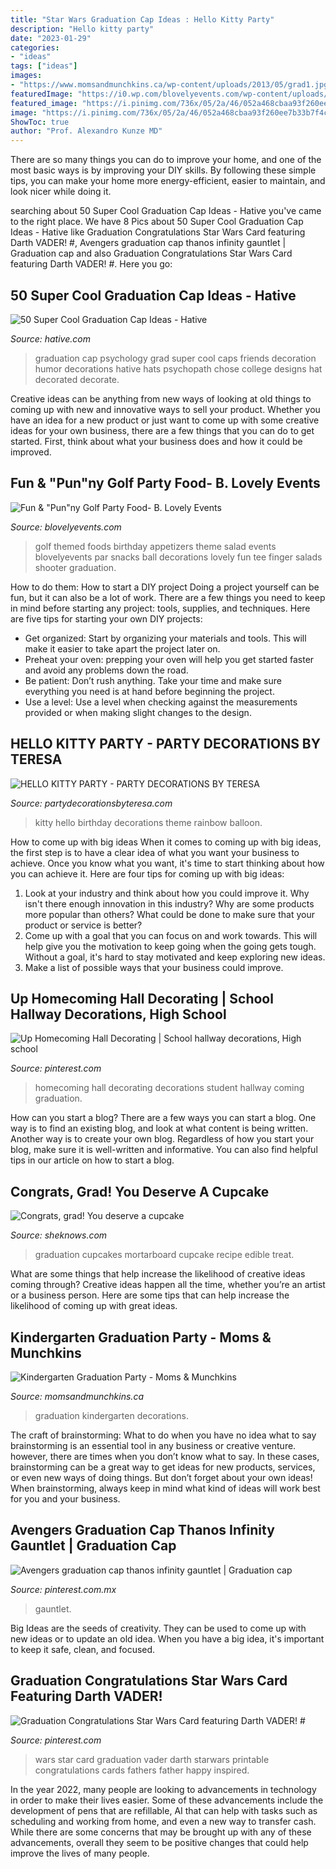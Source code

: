 ```yaml
---
title: "Star Wars Graduation Cap Ideas : Hello Kitty Party"
description: "Hello kitty party"
date: "2023-01-29"
categories:
- "ideas"
tags: ["ideas"]
images:
- "https://www.momsandmunchkins.ca/wp-content/uploads/2013/05/grad1.jpg"
featuredImage: "https://i0.wp.com/blovelyevents.com/wp-content/uploads/2013/04/golf-party-salad-shooters.jpg?fit=650%2C975"
featured_image: "https://i.pinimg.com/736x/05/2a/46/052a468cbaa93f260ee7b33b7f4ca856.jpg"
image: "https://i.pinimg.com/736x/05/2a/46/052a468cbaa93f260ee7b33b7f4ca856.jpg"
ShowToc: true
author: "Prof. Alexandro Kunze MD"
---
```



There are so many things you can do to improve your home, and one of the most basic ways is by improving your DIY skills. By following these simple tips, you can make your home more energy-efficient, easier to maintain, and look nicer while doing it.

	

		
searching about 50 Super Cool Graduation Cap Ideas - Hative you've came to the right place. We have 8 Pics about 50 Super Cool Graduation Cap Ideas - Hative like Graduation Congratulations Star Wars Card featuring Darth VADER! #, Avengers graduation cap thanos infinity gauntlet | Graduation cap and also Graduation Congratulations Star Wars Card featuring Darth VADER! #. Here you go:
		
    
## 50 Super Cool Graduation Cap Ideas - Hative

<img loading=lazy src="https://hative.com/wp-content/uploads/2016/04/graduation-caps/27-super-cool-graduation-cap-ideas.jpg" onerror="this.onerror=null;this.src='https://tse1.mm.bing.net/th?id=OIP.j5enCnBxi5g4WO25kPgo2QHaKE&amp;pid=15.1';" alt="50 Super Cool Graduation Cap Ideas - Hative">

_Source: hative.com_

>graduation cap psychology grad super cool caps friends decoration humor decorations hative hats psychopath chose college designs hat decorated decorate. 

	

Creative ideas can be anything from new ways of looking at old things to coming up with new and innovative ways to sell your product. Whether you have an idea for a new product or just want to come up with some creative ideas for your own business, there are a few things that you can do to get started. First, think about what your business does and how it could be improved.

    
## Fun &amp; &quot;Pun&quot;ny Golf Party Food- B. Lovely Events

<img loading=lazy src="https://i0.wp.com/blovelyevents.com/wp-content/uploads/2013/04/golf-party-salad-shooters.jpg?fit=650%2C975" onerror="this.onerror=null;this.src='https://tse2.mm.bing.net/th?id=OIP.oz43P4r4nkwwkwwPFiqPuAHaLH&amp;pid=15.1';" alt="Fun &amp; &quot;Pun&quot;ny Golf Party Food- B. Lovely Events">

_Source: blovelyevents.com_

>golf themed foods birthday appetizers theme salad events blovelyevents par snacks ball decorations lovely fun tee finger salads shooter graduation. 

	

How to do them: How to start a DIY project
Doing a project yourself can be fun, but it can also be a lot of work. There are a few things you need to keep in mind before starting any project: tools, supplies, and techniques. Here are five tips for starting your own DIY projects: 
- Get organized: Start by organizing your materials and tools. This will make it easier to take apart the project later on. 
- Preheat your oven: prepping your oven will help you get started faster and avoid any problems down the road. 
- Be patient: Don’t rush anything. Take your time and make sure everything you need is at hand before beginning the project. 
- Use a level: Use a level when checking against the measurements provided or when making slight changes to the design.

    
## HELLO KITTY PARTY - PARTY DECORATIONS BY TERESA

<img loading=lazy src="http://www.partydecorationsbyteresa.com/uploads/8/5/6/7/8567309/9917960_orig.jpg" onerror="this.onerror=null;this.src='https://tse4.mm.bing.net/th?id=OIP.XG9q9uUofDZM357xlxFsVwHaJ3&amp;pid=15.1';" alt="HELLO KITTY PARTY - PARTY DECORATIONS BY TERESA">

_Source: partydecorationsbyteresa.com_

>kitty hello birthday decorations theme rainbow balloon. 

	

How to come up with big ideas
When it comes to coming up with big ideas, the first step is to have a clear idea of what you want your business to achieve. Once you know what you want, it's time to start thinking about how you can achieve it. Here are four tips for coming up with big ideas: 
1. Look at your industry and think about how you could improve it. Why isn't there enough innovation in this industry? Why are some products more popular than others? What could be done to make sure that your product or service is better?
2. Come up with a goal that you can focus on and work towards. This will help give you the motivation to keep going when the going gets tough. Without a goal, it's hard to stay motivated and keep exploring new ideas. 
3. Make a list of possible ways that your business could improve.

    
## Up Homecoming Hall Decorating | School Hallway Decorations, High School

<img loading=lazy src="https://i.pinimg.com/736x/66/7d/4a/667d4a0ccaf99b3c2453fb84d211865d.jpg" onerror="this.onerror=null;this.src='https://tse3.mm.bing.net/th?id=OIP.ZjggnV40MQXggGmKyiB49QHaJ3&amp;pid=15.1';" alt="Up Homecoming Hall Decorating | School hallway decorations, High school">

_Source: pinterest.com_

>homecoming hall decorating decorations student hallway coming graduation. 

	

How can you start a blog?
There are a few ways you can start a blog. One way is to find an existing blog, and look at what content is being written. Another way is to create your own blog. Regardless of how you start your blog, make sure it is well-written and informative. You can also find helpful tips in our article on how to start a blog.

    
## Congrats, Grad! You Deserve A Cupcake

<img loading=lazy src="http://cdn.sheknows.com/articles/2014/05/Carlos_G/mortarboard/lastimg.jpg" onerror="this.onerror=null;this.src='https://tse2.mm.bing.net/th?id=OIP.CEeR-a4IEkbNMlAyVQFVUgHaKB&amp;pid=15.1';" alt="Congrats, grad! You deserve a cupcake">

_Source: sheknows.com_

>graduation cupcakes mortarboard cupcake recipe edible treat. 

	

What are some things that help increase the likelihood of creative ideas coming through?
Creative ideas happen all the time, whether you’re an artist or a business person. Here are some tips that can help increase the likelihood of coming up with great ideas.

    
## Kindergarten Graduation Party - Moms &amp; Munchkins

<img loading=lazy src="https://www.momsandmunchkins.ca/wp-content/uploads/2013/05/grad1.jpg" onerror="this.onerror=null;this.src='https://tse4.mm.bing.net/th?id=OIP.14BqH2-Je4GjngC6DtsiaQHaFj&amp;pid=15.1';" alt="Kindergarten Graduation Party - Moms &amp; Munchkins">

_Source: momsandmunchkins.ca_

>graduation kindergarten decorations. 

	

The craft of brainstorming: What to do when you have no idea what to say
brainstorming is an essential tool in any business or creative venture. however, there are times when you don’t know what to say. In these cases, brainstorming can be a great way to get ideas for new products, services, or even new ways of doing things. But don’t forget about your own ideas! When brainstorming, always keep in mind what kind of ideas will work best for you and your business.

    
## Avengers Graduation Cap Thanos Infinity Gauntlet | Graduation Cap

<img loading=lazy src="https://i.pinimg.com/736x/05/2a/46/052a468cbaa93f260ee7b33b7f4ca856.jpg" onerror="this.onerror=null;this.src='https://tse4.mm.bing.net/th?id=OIP.EWIwHH7LSdj1WdOqjPLgzAHaJ3&amp;pid=15.1';" alt="Avengers graduation cap thanos infinity gauntlet | Graduation cap">

_Source: pinterest.com.mx_

>gauntlet. 

	

Big Ideas are the seeds of creativity. They can be used to come up with new ideas or to update an old idea. When you have a big idea, it's important to keep it safe, clean, and focused.

    
## Graduation Congratulations Star Wars Card Featuring Darth VADER! #

<img loading=lazy src="https://i.pinimg.com/originals/41/4b/52/414b52e4ce3886b9cdd780e5f5cc8a4a.jpg" onerror="this.onerror=null;this.src='https://tse3.mm.bing.net/th?id=OIP.JAslgmFfxp6kKTceSG4FHAHaLH&amp;pid=15.1';" alt="Graduation Congratulations Star Wars Card featuring Darth VADER! #">

_Source: pinterest.com_

>wars star card graduation vader darth starwars printable congratulations cards fathers father happy inspired. 

	

In the year 2022, many people are looking to advancements in technology in order to make their lives easier. Some of these advancements include the development of pens that are refillable, AI that can help with tasks such as scheduling and working from home, and even a new way to transfer cash. While there are some concerns that may be brought up with any of these advancements, overall they seem to be positive changes that could help improve the lives of many people.

